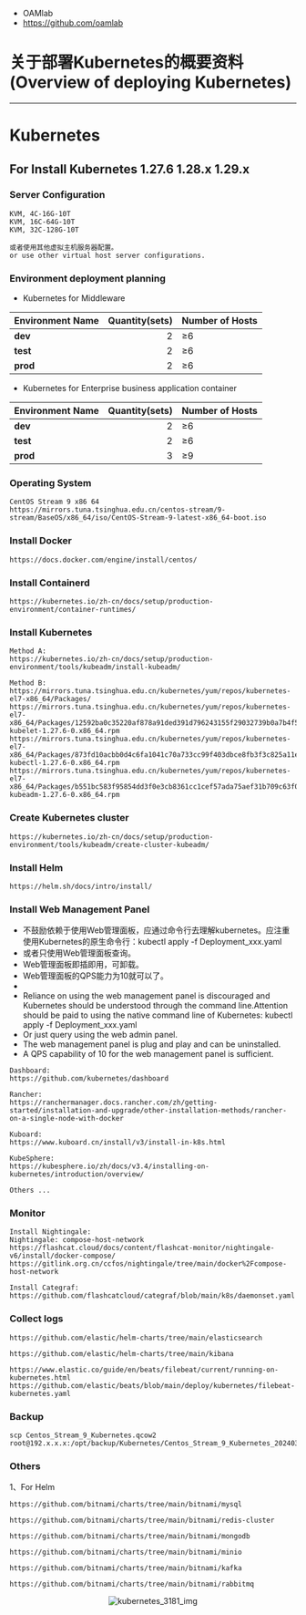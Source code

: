 - OAMlab
- https://github.com/oamlab

# 关于部署Kubernetes的概要资料(Overview of deploying Kubernetes)

---

# Kubernetes


## For Install Kubernetes 1.27.6 1.28.x 1.29.x


### Server Configuration
````
KVM, 4C-16G-10T
KVM, 16C-64G-10T
KVM, 32C-128G-10T

或者使用其他虚拟主机服务器配置。
or use other virtual host server configurations.
````

### Environment deployment planning
- Kubernetes for Middleware

| Environment Name						 | Quantity(sets)	 | Number of Hosts |
|------------------------|----------------:|-----------------|
| **dev**                |               2 | ≥6              |
| **test**               |               2 | ≥6              |
| **prod**               |               2 | ≥6              |

- Kubernetes for Enterprise business application container

| Environment Name						 | Quantity(sets)	 | Number of Hosts |
|------------------------|----------------:|-----------------|
| **dev**                |               2 | ≥6              |
| **test**               |               2 | ≥6              |
| **prod**               |               3 | ≥9              |

### Operating System
````
CentOS Stream 9 x86 64
https://mirrors.tuna.tsinghua.edu.cn/centos-stream/9-stream/BaseOS/x86_64/iso/CentOS-Stream-9-latest-x86_64-boot.iso
````

### Install Docker
````
https://docs.docker.com/engine/install/centos/
````

### Install Containerd
````
https://kubernetes.io/zh-cn/docs/setup/production-environment/container-runtimes/
````

### Install Kubernetes
````
Method A:
https://kubernetes.io/zh-cn/docs/setup/production-environment/tools/kubeadm/install-kubeadm/
````

````
Method B:
https://mirrors.tuna.tsinghua.edu.cn/kubernetes/yum/repos/kubernetes-el7-x86_64/Packages/
https://mirrors.tuna.tsinghua.edu.cn/kubernetes/yum/repos/kubernetes-el7-x86_64/Packages/12592ba0c35220af878a91ded391d796243155f29032739b0a7b4f53f2134cf9-kubelet-1.27.6-0.x86_64.rpm
https://mirrors.tuna.tsinghua.edu.cn/kubernetes/yum/repos/kubernetes-el7-x86_64/Packages/873fd10acbb0d4c6fa1041c70a733cc99f403dbce8fb3f3c825a11ebbe0792aa-kubectl-1.27.6-0.x86_64.rpm
https://mirrors.tuna.tsinghua.edu.cn/kubernetes/yum/repos/kubernetes-el7-x86_64/Packages/b551bc583f95854dd3f0e3cb8361cc1cef57ada75aef31b709c63f0da37b1fbd-kubeadm-1.27.6-0.x86_64.rpm
````

### Create Kubernetes cluster
````
https://kubernetes.io/zh-cn/docs/setup/production-environment/tools/kubeadm/create-cluster-kubeadm/
````

### Install Helm
````
https://helm.sh/docs/intro/install/
````

### Install Web Management Panel
- 不鼓励依赖于使用Web管理面板，应通过命令行去理解kubernetes。应注重使用Kubernetes的原生命令行：kubectl apply -f Deployment_xxx.yaml
- 或者只使用Web管理面板查询。
- Web管理面板即插即用，可卸载。
- Web管理面板的QPS能力为10就可以了。
- 
- Reliance on using the web management panel is discouraged and Kubernetes should be understood through the command line.Attention should be paid to using the native command line of Kubernetes: kubectl apply -f Deployment_xxx.yaml
- Or just query using the web admin panel.
- The web management panel is plug and play and can be uninstalled.
- A QPS capability of 10 for the web management panel is sufficient.
````
Dashboard:
https://github.com/kubernetes/dashboard

Rancher:
https://ranchermanager.docs.rancher.com/zh/getting-started/installation-and-upgrade/other-installation-methods/rancher-on-a-single-node-with-docker

Kuboard:
https://www.kuboard.cn/install/v3/install-in-k8s.html

KubeSphere:
https://kubesphere.io/zh/docs/v3.4/installing-on-kubernetes/introduction/overview/

Others ...
````

### Monitor
````
Install Nightingale:
Nightingale: compose-host-network
https://flashcat.cloud/docs/content/flashcat-monitor/nightingale-v6/install/docker-compose/
https://gitlink.org.cn/ccfos/nightingale/tree/main/docker%2Fcompose-host-network

Install Categraf:
https://github.com/flashcatcloud/categraf/blob/main/k8s/daemonset.yaml
````

### Collect logs
````
https://github.com/elastic/helm-charts/tree/main/elasticsearch

https://github.com/elastic/helm-charts/tree/main/kibana

https://www.elastic.co/guide/en/beats/filebeat/current/running-on-kubernetes.html
https://github.com/elastic/beats/blob/main/deploy/kubernetes/filebeat-kubernetes.yaml
````

### Backup
````
scp Centos_Stream_9_Kubernetes.qcow2 root@192.x.x.x:/opt/backup/Kubernetes/Centos_Stream_9_Kubernetes_20240312_2033.qcow2
````

### Others
1、For Helm
````
https://github.com/bitnami/charts/tree/main/bitnami/mysql

https://github.com/bitnami/charts/tree/main/bitnami/redis-cluster

https://github.com/bitnami/charts/tree/main/bitnami/mongodb

https://github.com/bitnami/charts/tree/main/bitnami/minio

https://github.com/bitnami/charts/tree/main/bitnami/kafka

https://github.com/bitnami/charts/tree/main/bitnami/rabbitmq
````

<p align="center">
	<img alt="kubernetes_3181_img" src="https://www.wegoodgoodstudydaydayup.com/kubernetes_3181.webp?v=202403132123">
</p>

<br>